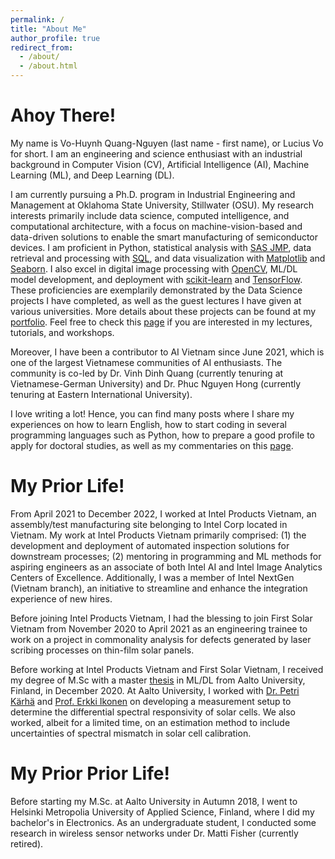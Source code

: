 ```yaml
---
permalink: /
title: "About Me"
author_profile: true
redirect_from: 
  - /about/
  - /about.html
---
```


# Ahoy There!
My name is Vo-Huynh Quang-Nguyen (last name - first name), or Lucius Vo for short. I am an engineering and science enthusiast with an industrial background in Computer Vision (CV), Artificial Intelligence (AI), Machine Learning (ML), and Deep Learning (DL).

I am currently pursuing a Ph.D. program in Industrial Engineering and Management at Oklahoma State University, Stillwater (OSU). My research interests primarily include data science, computed intelligence, and computational architecture, with a focus on machine-vision-based and data-driven solutions to enable the smart manufacturing of semiconductor devices. I am proficient in Python, statistical analysis with [SAS JMP](https://www.jmp.com/en_us/home.html), data retrieval and processing with [SQL](https://www.iso.org/standard/63555.html), and data visualization with [Matplotlib](https://matplotlib.org/) and [Seaborn](https://seaborn.pydata.org/). I also excel in digital image processing with [OpenCV](https://opencv.org/), ML/DL model development, and deployment with [scikit-learn](https://scikit-learn.org/stable/index.html#) and [TensorFlow](https://www.tensorflow.org/). These proficiencies are exemplarily demonstrated by the Data Science projects I have completed, as well as the guest lectures I have given at various universities. More details about these projects can be found at my [portfolio](../_pages/portfolio.md). Feel free to check this [page](../_pages/teaching.md) if you are interested in my lectures, tutorials, and workshops.

Moreover, I have been a contributor to AI Vietnam since June 2021, which is one of the largest Vietnamese communities of AI enthusiasts. The community is co-led by Dr. Vinh Dinh Quang (currently tenuring at Vietnamese-German University) and Dr. Phuc Nguyen Hong (currently tenuring at Eastern International University).

I love writing a lot! Hence, you can find many posts where I share my experiences on how to learn English, how to start coding in several programming languages such as Python, how to prepare a good profile to apply for doctoral studies, as well as my commentaries on this [page](../_pages/year-archive.md).


# My Prior Life!
From April 2021 to December 2022, I worked at Intel Products Vietnam, an assembly/test manufacturing site belonging to Intel Corp located in Vietnam. My work at Intel Products Vietnam primarily comprised: (1) the development and deployment of automated inspection solutions for downstream processes; (2) mentoring in programming and ML methods for aspiring engineers as an associate of both Intel AI and Intel Image Analytics Centers of Excellence. Additionally, I was a member of Intel NextGen (Vietnam branch), an initiative to streamline and enhance the integration experience of new hires.

Before joining Intel Products Vietnam, I had the blessing to join First Solar Vietnam from November 2020 to April 2021 as an engineering trainee to work on a project in commonality analysis for defects generated by laser scribing processes on thin-film solar panels.

Before working at Intel Products Vietnam and First Solar Vietnam, I received my degree of M.Sc with a master [thesis](https://aaltodoc.aalto.fi/handle/123456789/102461) in ML/DL from Aalto University, Finland, in December 2020. At Aalto University, I worked with [Dr. Petri Kärhä](https://research.aalto.fi/en/persons/petri-k%C3%A4rh%C3%A4) and [Prof. Erkki Ikonen](https://research.aalto.fi/en/persons/erkki-ikonen) on developing a measurement setup to determine the differential spectral responsivity of solar cells. We also worked, albeit for a limited time, on an estimation method to include uncertainties of spectral mismatch in solar cell calibration. 


# My Prior Prior Life!
Before starting my M.Sc. at Aalto University in Autumn 2018, I went to Helsinki Metropolia University of Applied Science, Finland, where I did my bachelor's in Electronics. As an undergraduate student, I conducted some research in wireless sensor networks under Dr. Matti Fisher (currently retired).

